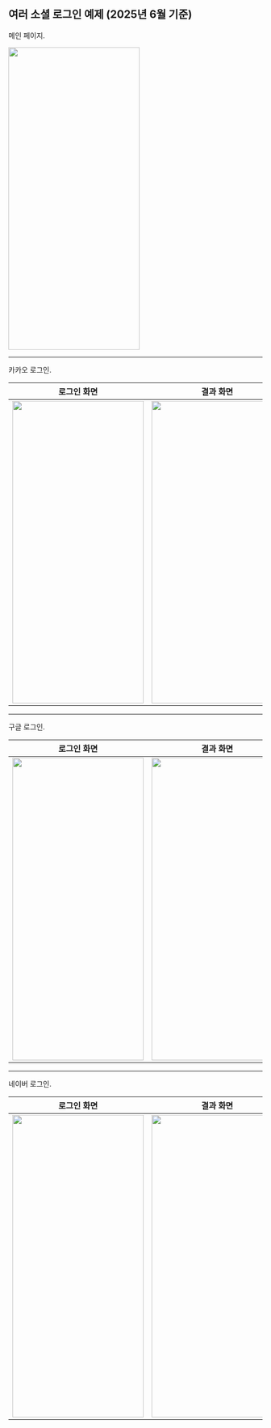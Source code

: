 ## 여러 소셜 로그인 예제 (2025년 6월 기준)

메인 페이지.

<img src="https://github.com/user-attachments/assets/a4109d67-77fb-4e97-ab4a-9a3e0727931b" width="260" height="600">

----
카카오 로그인.

 로그인 화면                                                                                                               | 결과 화면                                                                                                                
----------------------------------------------------------------------------------------------------------------------|----------------------------------------------------------------------------------------------------------------------
 <img src="https://github.com/user-attachments/assets/2699cc0d-f7b6-477c-a95d-4e19773e2f05" width="260" height="600"> | <img src="https://github.com/user-attachments/assets/a526902c-d1ac-49c2-94c9-0a02bd62e430" width="260" height="600"> 

----
구글 로그인.

 로그인 화면                                                                                                               | 결과 화면                                                                                                                
----------------------------------------------------------------------------------------------------------------------|----------------------------------------------------------------------------------------------------------------------
 <img src="https://github.com/user-attachments/assets/13304058-5951-44da-a274-8a3f93d61e72" width="260" height="600"> | <img src="https://github.com/user-attachments/assets/4ce631ab-29c9-48c6-863f-485b90da4d4f" width="260" height="600"> 

----
네이버 로그인.

 로그인 화면                                                                                                               | 결과 화면                                                                                                                
----------------------------------------------------------------------------------------------------------------------|----------------------------------------------------------------------------------------------------------------------
 <img src="https://github.com/user-attachments/assets/bca7f7cb-7fa2-49dc-ac53-65cd66949440" width="260" height="600"> | <img src="https://github.com/user-attachments/assets/053d8efa-6c3d-43ca-aa55-d7dd1a1cd33f" width="260" height="600"> 
